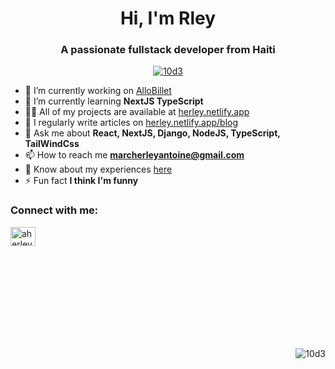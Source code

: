 <h1 align="center">Hi, I'm Rley</h1>
<h3 align="center">A passionate fullstack developer from Haiti</h3>

<p align="center">
  <a href="https://github.com/ryo-ma/github-profile-trophy">
    <img src="https://github-profile-trophy.vercel.app/?username=10d3" alt="10d3" />
  </a>
</p>

- 🔭 I’m currently working on [AlloBillet](https://github.com/10d3/maplas.git)
- 🌱 I’m currently learning **NextJS TypeScript**
- 👨‍💻 All of my projects are available at [herley.netlify.app](https://herley.netlify.app)
- 📝 I regularly write articles on [herley.netlify.app/blog](https://herley.netlify.app/blog)
- 💬 Ask me about **React, NextJS, Django, NodeJS, TypeScript, TailWindCss**
- 📫 How to reach me **marcherleyantoine@gmail.com**
- 📄 Know about my experiences [here](https://herley.netlify.app/certificat.pdf)
- ⚡ Fun fact **I think I'm funny**

<h3 align="left">Connect with me:</h3>
<p align="left">
  <a href="https://linkedin.com/in/aherleym" target="blank">
    <img align="center" src="https://raw.githubusercontent.com/rahuldkjain/github-profile-readme-generator/master/src/images/icons/Social/linked-in-alt.svg" alt="aherleym" height="30" width="40" />
  </a>
</p>



<br>
<br>
<br>
<br>
<br>
<br>
<br>
<br>
<p align="right">
  <img src="https://komarev.com/ghpvc/?username=10d3&label=Profile%20views&color=0e75b6&style=flat" alt="10d3" />
</p>
